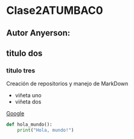 # Clase2ATUMBAC0
## Autor Anyerson:
## titulo dos
### titulo tres
Creación de repositorios y manejo de MarkDown
- viñeta uno
- viñeta dos
  
[Google](https://www.google.com)

```python
def hola_mundo():
    print("Hola, mundo!")
```
